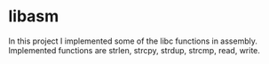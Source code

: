 # libasm
In this project I implemented some of the libc functions in assembly.
Implemented functions are strlen, strcpy, strdup, strcmp, read, write. 
